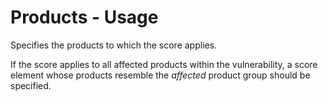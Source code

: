 # Products - Usage

Specifies the products to which the score applies.

If the score applies to all affected products within the vulnerability, a score element whose products resemble the _affected_ product group should be specified.
